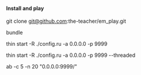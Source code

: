 #### Install and play

git clone git@github.com:the-teacher/em_play.git

bundle

thin start -R ./config.ru -a 0.0.0.0 -p 9999

thin start -R ./config.ru -a 0.0.0.0 -p 9999 --threaded

ab -c 5 -n 20 "0.0.0.0:9999/"
